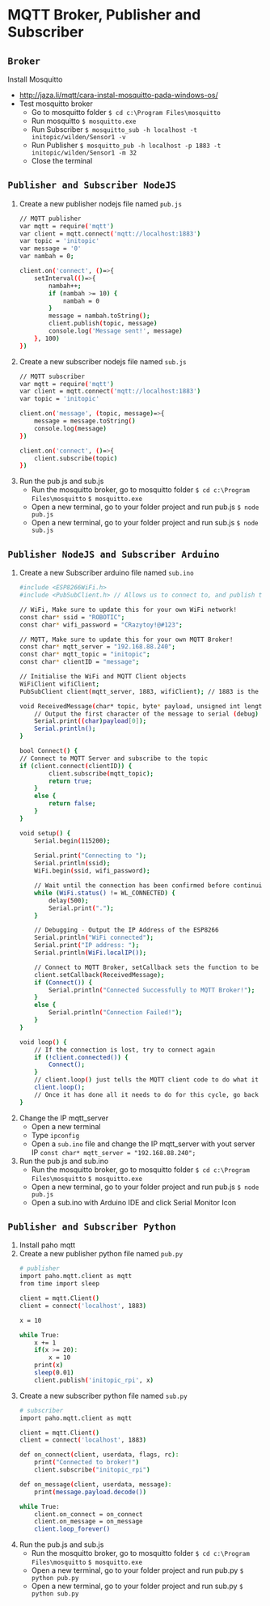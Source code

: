 # MQTT Broker, Publisher and Subscriber

## `Broker`
Install Mosquitto</br>
- http://jaza.li/mqtt/cara-instal-mosquitto-pada-windows-os/
- Test mosquitto broker
    - Go to mosquitto folder
        `$ cd c:\Program Files\mosquitto`
    - Run mosquitto
        `$ mosquitto.exe`
    - Run Subscriber
        `$ mosquitto_sub -h localhost -t initopic/wilden/Sensor1 -v`
    - Run Publisher
        `$ mosquitto_pub -h localhost -p 1883 -t initopic/wilden/Sensor1 -m 32`
    - Close the terminal

## `Publisher and Subscriber NodeJS`
1. Create a new publisher nodejs file named `pub.js`
    ```sh
    // MQTT publisher
    var mqtt = require('mqtt')
    var client = mqtt.connect('mqtt://localhost:1883')
    var topic = 'initopic'
    var message = '0'
    var nambah = 0;

    client.on('connect', ()=>{
        setInterval(()=>{
            nambah++;
            if (nambah >= 10) {
                nambah = 0
            }
            message = nambah.toString();
            client.publish(topic, message)
            console.log('Message sent!', message)
        }, 100)
    })
    ```
2. Create a new subscriber nodejs file named `sub.js`
    ```sh
    // MQTT subscriber
    var mqtt = require('mqtt')
    var client = mqtt.connect('mqtt://localhost:1883')
    var topic = 'initopic'

    client.on('message', (topic, message)=>{
        message = message.toString()
        console.log(message)
    })

    client.on('connect', ()=>{
        client.subscribe(topic)
    })
    ```
3. Run the pub.js and sub.js
    - Run the mosquitto broker, go to mosquitto folder
        `$ cd c:\Program Files\mosquitto`
        `$ mosquitto.exe`
    - Open a new terminal, go to your folder project and run pub.js
        `$ node pub.js`
    - Open a new terminal, go to your folder project and run sub.js
        `$ node sub.js`

## `Publisher NodeJS and Subscriber Arduino`
1. Create a new Subscriber arduino file named `sub.ino`
    ```sh
    #include <ESP8266WiFi.h>
    #include <PubSubClient.h> // Allows us to connect to, and publish to the MQTT broker

    // WiFi, Make sure to update this for your own WiFi network!
    const char* ssid = "ROBOTIC";
    const char* wifi_password = "CRazytoy!@#123";

    // MQTT, Make sure to update this for your own MQTT Broker!
    const char* mqtt_server = "192.168.88.240";
    const char* mqtt_topic = "initopic";
    const char* clientID = "message";

    // Initialise the WiFi and MQTT Client objects
    WiFiClient wifiClient;
    PubSubClient client(mqtt_server, 1883, wifiClient); // 1883 is the listener port for the Broker

    void ReceivedMessage(char* topic, byte* payload, unsigned int length) {
        // Output the first character of the message to serial (debug)
        Serial.print((char)payload[0]);
        Serial.println();
    }

    bool Connect() {
    // Connect to MQTT Server and subscribe to the topic
    if (client.connect(clientID)) {
            client.subscribe(mqtt_topic);
            return true;
        }
        else {
            return false;
        }
    }

    void setup() {
        Serial.begin(115200);
        
        Serial.print("Connecting to ");
        Serial.println(ssid);
        WiFi.begin(ssid, wifi_password);

        // Wait until the connection has been confirmed before continuing
        while (WiFi.status() != WL_CONNECTED) {
            delay(500);
            Serial.print(".");
        }

        // Debugging - Output the IP Address of the ESP8266
        Serial.println("WiFi connected");
        Serial.print("IP address: ");
        Serial.println(WiFi.localIP());

        // Connect to MQTT Broker, setCallback sets the function to be called when a message is received.
        client.setCallback(ReceivedMessage);
        if (Connect()) {
            Serial.println("Connected Successfully to MQTT Broker!");  
        }
        else {
            Serial.println("Connection Failed!");
        }
    }

    void loop() {
        // If the connection is lost, try to connect again
        if (!client.connected()) {
            Connect();
        }
        // client.loop() just tells the MQTT client code to do what it needs to do itself (i.e. check for messages, etc.)
        client.loop();
        // Once it has done all it needs to do for this cycle, go back to checking if we are still connected.
    }
    ```
2. Change the IP mqtt_server
    - Open a new terminal
    - Type `ipconfig`
    - Open a `sub.ino` file and change the IP mqtt_server with yout server IP
        `const char* mqtt_server = "192.168.88.240";`
3. Run the pub.js and sub.ino
    - Run the mosquitto broker, go to mosquitto folder
        `$ cd c:\Program Files\mosquitto`
        `$ mosquitto.exe`
    - Open a new terminal, go to your folder project and run pub.js
        `$ node pub.js`
    - Open a sub.ino with Arduino IDE and click Serial Monitor Icon

## `Publisher and Subscriber Python`
1. Install paho mqtt
2. Create a new publisher python file named `pub.py`
    ```sh
    # publisher
    import paho.mqtt.client as mqtt
    from time import sleep

    client = mqtt.Client()
    client = connect('localhost', 1883)

    x = 10

    while True:
        x += 1
        if(x >= 20):
            x = 10
        print(x)
        sleep(0.01)
        client.publish('initopic_rpi', x)
    ```
3. Create a new subscriber python file named `sub.py`
    ```sh
    # subscriber
    import paho.mqtt.client as mqtt
    
    client = mqtt.Client()
    client = connect('localhost', 1883)

    def on_connect(client, userdata, flags, rc):
        print("Connected to broker!")
        client.subscribe("initopic_rpi")
    
    def on_message(client, userdata, message):
        print(message.payload.decode())

    while True:
        client.on_connect = on_connect
        client.on_message = on_message
        client.loop_forever()
    ```
4. Run the pub.js and sub.js
    - Run the mosquitto broker, go to mosquitto folder
        `$ cd c:\Program Files\mosquitto`
        `$ mosquitto.exe`
    - Open a new terminal, go to your folder project and run pub.py
        `$ python pub.py`
    - Open a new terminal, go to your folder project and run sub.py
        `$ python sub.py`